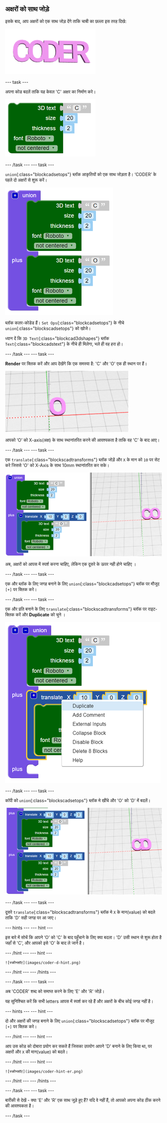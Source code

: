 ## अक्षरों को साथ जोड़े

इसके बाद, आप अक्षरों को एक साथ जोड़ देंगे ताकि चाबी का छल्ला इस तरह दिखे:

![स्क्रीनशॉट](images/coder-letters-joined.png)

--- task ---

अपना कोड बदलें ताकि यह केवल 'C' अक्षर का निर्माण करे।

![स्क्रीनशॉट](images/coder-c.png)

--- /task --- --- task ---

`union`{:class="blockcadsetops"} ब्लॉक आकृतियों को एक साथ जोड़ता है। ‘CODER’ के पहले दो अक्षरों से शुरू करें।

![स्क्रीनशॉट](images/coder-co.png)

ब्लॉक कलर-कोडेड हैं। `Set Ops`{:class="blockcadsetops"} के नीचे `union`{:class="blockscadsetops"} को खोजे।

ध्यान दें कि `3D Text`{:class="blockcad3dshapes"} ब्लॉक `Text`{:class="blockcadstext"} के नीचे ही मिलेगा, भले ही वह हरा हो।

--- /task --- --- task ---

**Render** पर क्लिक करें और आप देखेंगे कि एक समस्या है: 'C' और 'O' एक ही स्थान पर हैं।

![स्क्रीनशॉट](images/coder-same-place.png)

आपको ‘O’ को X-axis(अक्ष) के साथ स्थानांतरित करने की आवश्यकता है ताकि वह 'C’ के बाद आए।

--- /task --- --- task ---

एक `translate`{:class="blockscadtransforms"} ब्लॉक जोड़ें और `X` के मान को `10` पर सेट करे जिससे 'O' को X-Axis के साथ 10mm स्थानांतरित कर सके।

![स्क्रीनशॉट](images/coder-translate.png)

अब, अक्षरों को आपस में स्पर्श करना चाहिए, लेकिन एक दूसरे के ऊपर नही होने चाहिए ।

--- /task --- --- task ---

एक और ब्लॉक के लिए जगह बनाने के लिए `union`{:class="blockcadsetops"} ब्लॉक पर मौजूद `[+]` पर क्लिक करे।

--- /task --- --- task ---

एक और प्रति बनाने के लिए `translate`{:class="blockscadtransforms"} ब्लॉक पर राइट-क्लिक करें और **Duplicate** को चुने ।

![स्क्रीनशॉट](images/coder-duplicate.png)

--- /task --- --- task ---

कॉपी को `union`{:class="blockscadsetops"} ब्लॉक मे खींचे और 'O' को 'D' में बदलें।

![स्क्रीनशॉट](images/coder-d.png)

--- /task --- --- task ---

दूसरे `translate`{:class="blockscadtransforms"} ब्लॉक मे `X` के मान(value) को बदले ताकि 'D' सही जगह पर आ जाए।

--- hints --- --- hint ---

इस बारे में सोचें कि आपने ‘O’ को 'C’ के बाद पहुँचाने के लिए क्या बदला। 'D' उसी स्थान से शुरू होता है जहाँ से 'C', और आपको इसे 'O' के बाद ले जाने है।

--- /hint --- --- hint ---

    ![स्क्रीनशॉट](images/coder-d-hint.png)

--- /hint --- --- /hints ---

--- /task --- --- task ---

अब 'CODER' शब्द को समाप्त करने के लिए 'E' और 'R' जोड़ें।

यह सुनिश्चित करें कि सभी letters आपस में स्पर्श कर रहे हैं और अक्षरों के बीच कोई जगह नहीं है।

--- hints --- --- hint ---

दो और अक्षरों की जगह बनाने के लिए `union`{:class="blockscadsetops"} ब्लॉक पर मौजूद `[+]` पर क्लिक करे।

--- /hint --- --- hint ---

आप उस कोड को दोबारा प्रयोग कर सकते हैं जिसका उपयोग आपने 'D' बनाने के लिए किया था, पर अक्षरों और `X` की मान(value) को बदले।

--- /hint --- --- hint ---

    ![स्क्रीनशॉट](images/coder-hint-er.png)

--- /hint --- --- /hints ---

--- /task --- --- task ---

बारीकी से देखें - क्या 'E’ और 'R’ एक साथ जुड़े हुए हैं? यदि वे नहीं हैं, तो आपको अपना कोड ठीक करने की आवश्यकता है।

--- /task ---

